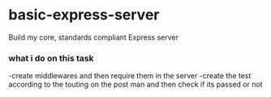 # basic-express-server
Build my core, standards compliant Express server


### what i do on this task 
-create middlewares and then require them in the server 
-create the test according to the touting on the post man and then check if its passed or not 
